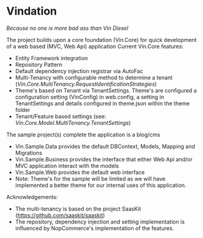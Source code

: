 Vindation 
=========
*Because no one is more bad ass than Vin Diesel*


The project builds upon a core foundation (Vin.Core) for quick development of a web based (MVC, Web Api) application
Current Vin.Core features:
* Entity Framework integration
* Repository Pattern
* Default dependency injection registrar via AutoFac
* Multi-Tenancy with configurable method to determine a tenant (*Vin.Core.MultiTenancy.RequestIdentificationStrategies*)
* Theme's based on Tenant via TenantSettings. Theme's are configured a configuration setting (VinConfig) in web.config, a setting in TenantSettings and details configured in theme.json within the theme folder
* Tenant/Feature based settings (see: *Vin.Core.Model.MultiTenancy.TenantSettings*)
	
The sample project(s) complete the application is a blog/cms
* Vin.Sample.Data provides the default DBContext, Models, Mapping and Migrations
* Vin.Sample.Business provides the interface that either Web Api and/or MVC application interact with the models
* Vin.Sample.Web provides the default web interface
* Note: Theme's for the sample will be limited as we will have implemented a better theme for our internal uses of this application.

Acknowledgements:
* The multi-tenancy is based on the project SaasKit (https://github.com/saaskit/saaskit)
* The repository, dependency injection and setting implementation is influenced by NopCommerce's implementation of the features.